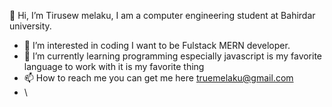  👋 Hi, I’m Tirusew melaku, I am a computer engineering student at Bahirdar university.
- 👀 I’m interested in coding I want to be  Fulstack MERN developer.
- 🌱 I’m currently learning programming especially javascript is my favorite language to work with it is my favorite thing
- 📫 How to reach me you can get me here truemelaku@gmail.com
- \

<!---
truemelaku/truemelaku is a ✨ special ✨ repository because its `README.md` (this file) appears on your GitHub profile.
You can click the Preview link to take a look at your changes.


